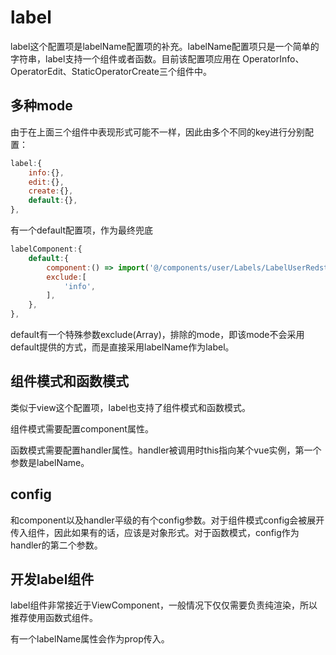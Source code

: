 # label

label这个配置项是labelName配置项的补充。labelName配置项只是一个简单的字符串，label支持一个组件或者函数。目前该配置项应用在 OperatorInfo、OperatorEdit、StaticOperatorCreate三个组件中。

## 多种mode

由于在上面三个组件中表现形式可能不一样，因此由多个不同的key进行分别配置：

```javascript
label:{
    info:{},
    edit:{},
    create:{},
    default:{},
},
```

有一个default配置项，作为最终兜底

```javascript
labelComponent:{
    default:{
        component:() => import('@/components/user/Labels/LabelUserRedstar').then((rst) => rst.default),
        exclude:[
            'info',
        ],
    },
},
```

default有一个特殊参数exclude(Array)，排除的mode，即该mode不会采用default提供的方式，而是直接采用labelName作为label。

## 组件模式和函数模式

类似于view这个配置项，label也支持了组件模式和函数模式。

组件模式需要配置component属性。

函数模式需要配置handler属性。handler被调用时this指向某个vue实例，第一个参数是labelName。

## config

和component以及handler平级的有个config参数。对于组件模式config会被展开传入组件，因此如果有的话，应该是对象形式。对于函数模式，config作为handler的第二个参数。

## 开发label组件

label组件非常接近于ViewComponent，一般情况下仅仅需要负责纯渲染，所以推荐使用函数式组件。

有一个labelName属性会作为prop传入。

